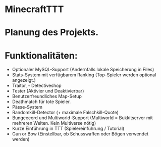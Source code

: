 # MinecraftTTT

# Planung des Projekts.

# Funktionalitäten:
- Optionaler MySQL-Support (Andernfalls lokale Speicherung in Files)
- Stats-System mit verfügbarem Ranking (Top-Spieler werden optional angezeigt.)
- Traitor, - Detectiveshop
- Tester (Aktivier und Deaktivierbar)
- Benutzerfreundliches Map-Setup
- Deathmatch für tote Spieler.
- Pässe-System
- Randomkill-Detector (+ maximale Falschkill-Quote)
- Bungeecord und Multiworld-Support (Multiworld = Bukkitserver mit mehreren Welten. Kein Multiverse nötig)
- Kurze Einführung in TTT (Spielereinführung / Tutorial)
- Gun or Bow (Einstellbar, ob Schusswaffen oder Bögen verwendet werden)

